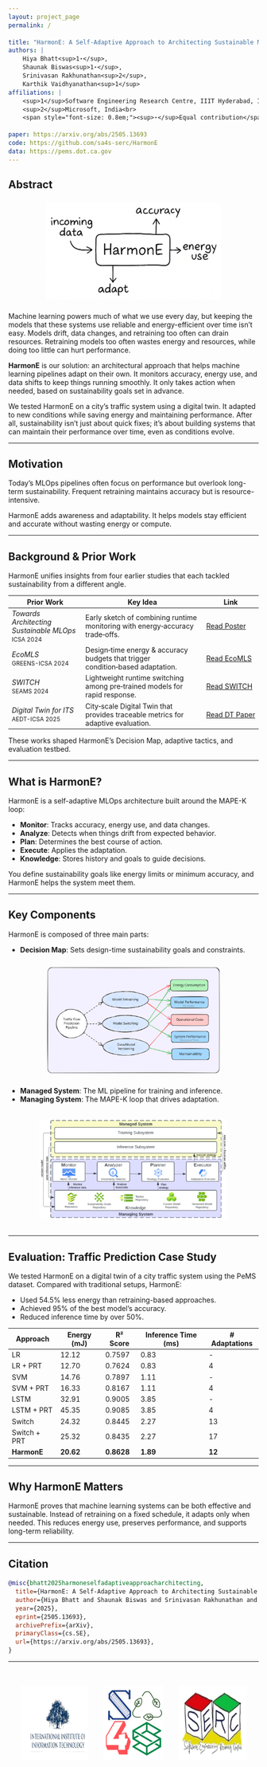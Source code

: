 ```yaml
---
layout: project_page
permalink: /

title: "HarmonE: A Self-Adaptive Approach to Architecting Sustainable MLOps"
authors: |
    Hiya Bhatt<sup>1⋆</sup>,
    Shaunak Biswas<sup>1⋆</sup>,
    Srinivasan Rakhunathan<sup>2</sup>,
    Karthik Vaidhyanathan<sup>1</sup>
affiliations: |
    <sup>1</sup>Software Engineering Research Centre, IIIT Hyderabad, India<br>
    <sup>2</sup>Microsoft, India<br>
    <span style="font-size: 0.8em;"><sup>⋆</sup>Equal contribution</span>

paper: https://arxiv.org/abs/2505.13693
code: https://github.com/sa4s-serc/HarmonE 
data: https://pems.dot.ca.gov
---
```


## Abstract

<img src="static/image/Intro.png" alt="Decision Map Illustration" style="max-width: 70%; display: block; margin: 1.5rem auto;">

Machine learning powers much of what we use every day, but keeping the models that these systems use reliable and energy-efficient over time isn’t easy. Models drift, data changes, and retraining too often can drain resources. Retraining models too often wastes energy and resources, while doing too little can hurt performance.

**HarmonE** is our solution: an architectural approach that helps machine learning pipelines adapt on their own. It monitors accuracy, energy use, and data shifts to keep things running smoothly. It only takes action when needed, based on sustainability goals set in advance.

We tested HarmonE on a city’s traffic system using a digital twin. It adapted to new conditions while saving energy and maintaining performance. After all, sustainability isn’t just about quick fixes; it’s about building systems that can maintain their performance over time, even as conditions evolve. 

---

## Motivation

Today’s MLOps pipelines often focus on performance but overlook long-term sustainability. Frequent retraining maintains accuracy but is resource-intensive.

HarmonE adds awareness and adaptability. It helps models stay efficient and accurate without wasting energy or compute.

---

## Background & Prior Work

HarmonE unifies insights from four earlier studies that each tackled sustainability from a different angle.

<!-- <style>
  table {
    table-layout: auto;
    width: 100%;
    border-collapse: collapse;
  }
  th, td {
    white-space: normal;
    word-wrap: break-word;
    vertical-align: top;
    padding: 0.75rem;
    border-bottom: 1px solid #ddd;
  }
</style> -->

<table>
  <thead>
    <tr>
      <th>Prior Work</th>
      <th>Key Idea</th>
      <th>Link</th>
    </tr>
  </thead>
  <tbody>
    <tr>
      <td>
        <em>Towards Architecting Sustainable MLOps</em><br>
        <small>ICSA 2024</small>
      </td>
      <td>Early sketch of combining runtime monitoring with energy‑accuracy trade‑offs.</td>
      <td><a class="button-purple" href="https://arxiv.org/pdf/2404.04572" target="_blank">Read&nbsp;Poster</a></td>
    </tr>
    <tr>
      <td>
        <em>EcoMLS</em><br>
        <small>GREENS-ICSA 2024</small>
      </td>
      <td>Design‑time energy & accuracy budgets that trigger condition‑based adaptation.</td>
      <td><a class="button-purple" href="https://arxiv.org/pdf/2404.11411" target="_blank">Read&nbsp;EcoMLS</a></td>
    </tr>
    <tr>
      <td>
        <em>SWITCH</em><br>
        <small>SEAMS 2024</small>
      </td>
      <td>Lightweight runtime switching among pre‑trained models for rapid response.</td>
      <td><a class="button-purple" href="https://arxiv.org/pdf/2402.06351" target="_blank">Read&nbsp;SWITCH</a></td>
    </tr>
    <tr>
      <td>
        <em>Digital Twin for ITS</em><br>
        <small>AEDT-ICSA 2025</small>
      </td>
      <td>City‑scale Digital Twin that provides traceable metrics for adaptive evaluation.</td>
      <td><a class="button-purple" href="https://arxiv.org/pdf/2502.17646" target="_blank">Read&nbsp;DT&nbsp;Paper</a></td>
    </tr>
  </tbody>
</table>



These works shaped HarmonE’s Decision Map, adaptive tactics, and evaluation testbed.

---

## What is HarmonE?

HarmonE is a self-adaptive MLOps architecture built around the MAPE-K loop:

- **Monitor**: Tracks accuracy, energy use, and data changes.
- **Analyze**: Detects when things drift from expected behavior.
- **Plan**: Determines the best course of action.
- **Execute**: Applies the adaptation.
- **Knowledge**: Stores history and goals to guide decisions.

You define sustainability goals like energy limits or minimum accuracy, and HarmonE helps the system meet them.

---

## Key Components

HarmonE is composed of three main parts:

- **Decision Map**: Sets design-time sustainability goals and constraints.

<img src="static/image/DM_excali.svg" alt="Decision Map Illustration" style="max-width: 70%; display: block; margin: 1.5rem auto;">

- **Managed System**: The ML pipeline for training and inference.
- **Managing System**: The MAPE-K loop that drives adaptation.

<img src="static/image/HarmonE_Architecture.png" alt="HarmonE Architecture" style="max-width: 75%; display: block; margin: 2rem auto;">


---

## Evaluation: Traffic Prediction Case Study

We tested HarmonE on a digital twin of a city traffic system using the PeMS dataset. Compared with traditional setups, HarmonE:

- Used 54.5% less energy than retraining-based approaches.
- Achieved 95% of the best model’s accuracy.
- Reduced inference time by over 50%.

| Approach      | Energy (mJ) | R² Score | Inference Time (ms) | # Adaptations |
|---------------|-------------|----------|----------------------|----------------|
| LR            | 12.12       | 0.7597   | 0.83                 | -              |
| LR + PRT      | 12.70       | 0.7624   | 0.83                 | 4              |
| SVM           | 14.76       | 0.7897   | 1.11                 | -              |
| SVM + PRT     | 16.33       | 0.8167   | 1.11                 | 4              |
| LSTM          | 32.91       | 0.9005   | 3.85                 | -              |
| LSTM + PRT    | 45.35       | 0.9085   | 3.85                 | 4              |
| Switch        | 24.32       | 0.8445   | 2.27                 | 13             |
| Switch + PRT  | 25.32       | 0.8435   | 2.27                 | 17             |
| **HarmonE**   | **20.62**   | **0.8628** | **1.89**           | **12**         |

---

## Why HarmonE Matters

HarmonE proves that machine learning systems can be both effective and sustainable. Instead of retraining on a fixed schedule, it adapts only when needed. This reduces energy use, preserves performance, and supports long-term reliability.

---

## Citation

```bibtex
@misc{bhatt2025harmoneselfadaptiveapproacharchitecting,
  title={HarmonE: A Self-Adaptive Approach to Architecting Sustainable MLOps},
  author={Hiya Bhatt and Shaunak Biswas and Srinivasan Rakhunathan and Karthik Vaidhyanathan},
  year={2025},
  eprint={2505.13693},
  archivePrefix={arXiv},
  primaryClass={cs.SE},
  url={https://arxiv.org/abs/2505.13693},
}
```
---
<div style="display: flex; justify-content: space-between; align-items: center; margin-top: 3rem; padding: 0 5%;">
  <img src="static/image/iiit_logo.svg" alt="IIIT Hyderabad" style="height: 150px; max-width: 30%;">
  <img src="static/image/sa4s_logo.svg" alt="SA4S Logo" style="height: 150px; max-width: 30%;">
  <img src="static/image/serc_logo.svg" alt="SERC Logo" style="height: 150px; max-width: 30%;">
</div>

